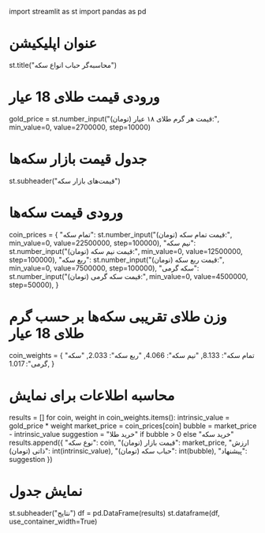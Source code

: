 import streamlit as st
import pandas as pd

# عنوان اپلیکیشن
st.title("محاسبه‌گر حباب انواع سکه")

# ورودی قیمت طلای 18 عیار
gold_price = st.number_input("قیمت هر گرم طلای ۱۸ عیار (تومان):", min_value=0, value=2700000, step=10000)

# جدول قیمت بازار سکه‌ها
st.subheader("قیمت‌های بازار سکه")

# ورودی قیمت سکه‌ها
coin_prices = {
    "تمام سکه": st.number_input("قیمت تمام سکه (تومان):", min_value=0, value=22500000, step=100000),
    "نیم سکه": st.number_input("قیمت نیم سکه (تومان):", min_value=0, value=12500000, step=100000),
    "ربع سکه": st.number_input("قیمت ربع سکه (تومان):", min_value=0, value=7500000, step=100000),
    "سکه گرمی": st.number_input("قیمت سکه گرمی (تومان):", min_value=0, value=4500000, step=50000),
}

# وزن طلای تقریبی سکه‌ها بر حسب گرم طلای 18 عیار
coin_weights = {
    "تمام سکه": 8.133,
    "نیم سکه": 4.066,
    "ربع سکه": 2.033,
    "سکه گرمی": 1.017,
}

# محاسبه اطلاعات برای نمایش
results = []
for coin, weight in coin_weights.items():
    intrinsic_value = gold_price * weight
    market_price = coin_prices[coin]
    bubble = market_price - intrinsic_value
    suggestion = "خرید طلا" if bubble > 0 else "خرید سکه"
    results.append({
        "نوع سکه": coin,
        "قیمت بازار (تومان)": market_price,
        "ارزش ذاتی (تومان)": int(intrinsic_value),
        "حباب سکه (تومان)": int(bubble),
        "پیشنهاد": suggestion
    })

# نمایش جدول
st.subheader("نتایج")
df = pd.DataFrame(results)
st.dataframe(df, use_container_width=True)
